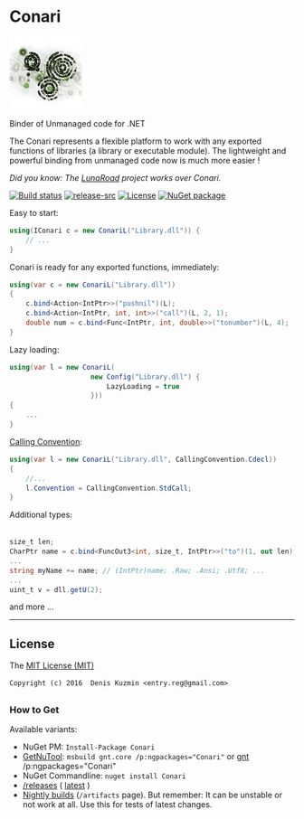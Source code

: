 # Conari

[![](https://raw.githubusercontent.com/3F/Conari/master/Conari/Resources/Conari_v1.png)](https://github.com/3F/Conari/fork)

Binder of Unmanaged code for .NET

The Conari represents a flexible platform to work with any exported functions of libraries (a library or executable module). The lightweight and powerful binding from unmanaged code now is much more easier !

*Did you know: The [LunaRoad](https://github.com/3F/LunaRoad) project works over Conari.*

[![Build status](https://ci.appveyor.com/api/projects/status/94y78phdvkoi5oda/branch/master?svg=true)](https://ci.appveyor.com/project/3Fs/conari/branch/master)
[![release-src](https://img.shields.io/github/release/3F/Conari.svg)](https://github.com/3F/Conari/releases/latest)
[![License](https://img.shields.io/badge/License-MIT-74A5C2.svg)](https://github.com/3F/Conari/blob/master/LICENSE)
[![NuGet package](https://img.shields.io/nuget/v/Conari.svg)](https://www.nuget.org/packages/Conari/) 

Easy to start:

```csharp
using(IConari c = new ConariL("Library.dll")) {
    // ...
}
```

Conari is ready for any exported functions, immediately:

```csharp
using(var c = new ConariL("Library.dll"))
{
    c.bind<Action<IntPtr>>("pushnil")(L);
    c.bind<Action<IntPtr, int, int>>("call")(L, 2, 1); 
    double num = c.bind<Func<IntPtr, int, double>>("tonumber")(L, 4);
}
```

Lazy loading:

```csharp
using(var l = new ConariL(
                    new Config("Library.dll") {
                        LazyLoading = true
                    }))
{
    ...
}
```

[Calling Convention](https://msdn.microsoft.com/en-us/library/system.runtime.interopservices.callingconvention.aspx):

```csharp
using(var l = new ConariL("Library.dll", CallingConvention.Cdecl))
{
    //...
    l.Convention = CallingConvention.StdCall;
}
```

Additional types:

```csharp

size_t len;
CharPtr name = c.bind<FuncOut3<int, size_t, IntPtr>>("to")(1, out len);
...
string myName += name; // (IntPtr)name; .Raw; .Ansi; .Utf8; ...
...
uint_t v = dll.getU(2);
```


and more ...

----


## License

The [MIT License (MIT)](https://github.com/3F/Conari/blob/master/LICENSE)

```
Copyright (c) 2016  Denis Kuzmin <entry.reg@gmail.com>
```

##

### How to Get

Available variants:

* NuGet PM: `Install-Package Conari`
* [GetNuTool](https://github.com/3F/GetNuTool): `msbuild gnt.core /p:ngpackages="Conari"` or [gnt](https://github.com/3F/GetNuTool/releases/download/v1.5/gnt.bat) /p:ngpackages="Conari"
* NuGet Commandline: `nuget install Conari`
* [/releases](https://github.com/3F/Conari/releases) ( [latest](https://github.com/3F/Conari/releases/latest) )
* [Nightly builds](https://ci.appveyor.com/project/3Fs/conari/history) (`/artifacts` page). But remember: It can be unstable or not work at all. Use this for tests of latest changes.

